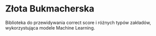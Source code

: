 # Złota Bukmacherska

Biblioteka do przewidywania correct score i różnych typów zakładów, wykorzystująca modele Machine Learning.
